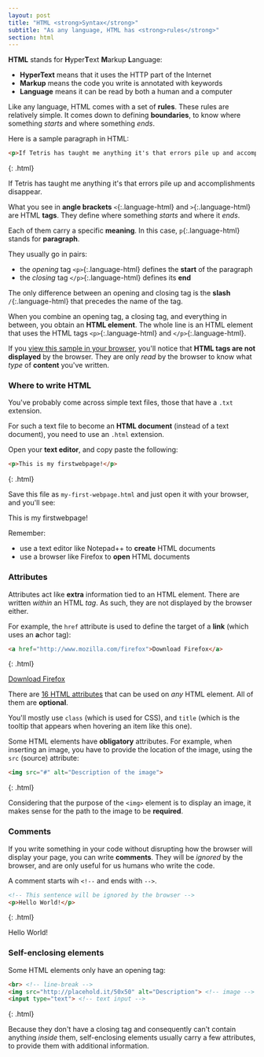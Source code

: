 ```yaml
---
layout: post
title: "HTML <strong>Syntax</strong>"
subtitle: "As any language, HTML has <strong>rules</strong>"
section: html
---
```


**HTML** stands for **H**yper**T**ext **M**arkup **L**anguage:

* **HyperText** means that it uses the HTTP part of the Internet
* **Markup** means the code you write is annotated with keywords
* **Language** means it can be read by both a human and a computer

Like any language, HTML comes with a set of **rules**. These rules are relatively simple. It comes down to defining **boundaries**, to know where something _starts_ and where something _ends_.

Here is a sample paragraph in HTML:

```html
<p>If Tetris has taught me anything it's that errors pile up and accomplishments disappear.</p>
```
{: .html}

<div class="result"><p>If Tetris has taught me anything it's that errors pile up and accomplishments disappear.</p></div>

What you see in **angle brackets** `<`{:.language-html} and `>`{:.language-html} are HTML **tags**. They define where something _starts_ and where it _ends_.

Each of them carry a specific **meaning**. In this case, `p`{:.language-html} stands for **paragraph**.

They usually go in pairs:

* the _opening_ tag `<p>`{:.language-html} defines the **start** of the paragraph
* the _closing_ tag `</p>`{:.language-html} defines its **end**

The only difference between an opening and closing tag is the **slash** `/`{:.language-html} that precedes the name of the tag.

When you combine an opening tag, a closing tag, and everything in between, you obtain an **HTML element**. The whole line is an HTML element that uses the HTML tags `<p>`{:.language-html} and `</p>`{:.language-html}.

If you [view this sample in your browser](/html/sample-paragraph.html), you'll notice that **HTML tags are not displayed** by the browser. They are only _read_ by the browser to know what _type_ of **content** you've written.

### Where to write HTML

You've probably come across simple text files, those that have a `.txt` extension.

For such a text file to become an **HTML document** (instead of a text document), you need to use an `.html` extension.

Open your **text editor**, and copy paste the following:

```html
<p>This is my firstwebpage!</p>
```
{: .html}

Save this file as `my-first-webpage.html` and just open it with your browser, and you'll see:

<div class="result"><p>This is my firstwebpage!</p></div>

Remember:

* use a text editor like Notepad++ to **create** HTML documents
* use a browser like Firefox to **open** HTML documents

### Attributes

Attributes act like **extra** information tied to an HTML element. There are written _within_ an HTML _tag_. As such, they are not displayed by the browser either.

For example, the `href` attribute is used to define the target of a **link** (which uses an **a**chor tag): 

```html
<a href="http://www.mozilla.com/firefox">Download Firefox</a>
```
{: .html}

<div class="result"><a href="http://www.mozilla.com/firefox">Download Firefox</a></div>

There are [16 HTML attributes](https://developer.mozilla.org/en-US/docs/Web/HTML/Global_attributes) that can be used on _any_ HTML element. All of them are **optional**.

You'll mostly use `class` (which is used for CSS), and `title` (which is the tooltip that appears when hovering an item like this one).

Some HTML elements have **obligatory** attributes. For example, when inserting an image, you have to provide the location of the image, using the `src` (source) attribute:

```html
<img src="#" alt="Description of the image">
```
{: .html}

Considering that the purpose of the `<img>` element is to display an image, it makes sense for the path to the image to be **required**.

### Comments

If you write something in your code without disrupting how the browser will display your page, you can write **comments**. They will be _ignored_ by the browser, and are only useful for us humans who write the code.

A comment starts wih `<!--` and ends with `-->`.

```html
<!-- This sentence will be ignored by the browser -->
<p>Hello World!</p>
```
{: .html}

<div class="result"><p>Hello World!</p></div>

### Self-enclosing elements

Some HTML elements only have an opening tag:

```html
<br> <!-- line-break -->
<img src="http://placehold.it/50x50" alt="Description"> <!-- image -->
<input type="text"> <!-- text input -->
```
{: .html}

Because they don't have a closing tag and consequently can't contain anything _inside_ them, self-enclosing elements usually carry a few attributes, to provide them with additional information.
